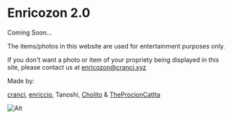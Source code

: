 # Enricozon 2.0
Coming Soon...

The items/photos in this website are used for entertainment purposes only. 

If you don't want a photo or item of your propriety being displayed in this site, please contact us at [enricozon@cranci.xyz](mailto:enricozon@cranci.xyz)


Made by:

[cranci](https://github.com/cranci1), [enriccio](https://github.com/enriccio104), Tanoshi, [Cholito](https://github.com/SuperFico2100) & [TheProcionCatIta](https://github.com/TheProcionCatIta)

![Alt](https://repobeats.axiom.co/api/embed/0ce260b9a4b096b5c24e5d3c389c245d19d34646.svg "Repobeats analytics image")
